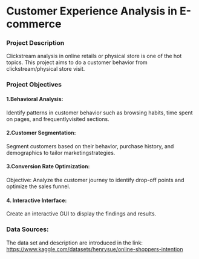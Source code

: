 # Customer Experience Analysis in E-commerce

### Project Description
Clickstream analysis in online retails or physical store is one of the hot topics.  This project aims to do a customer behavior from clickstream/physical store visit.  

### Project Objectives 
#### 1.Behavioral Analysis:

Identify patterns in customer behavior such as browsing habits, time spent on pages, and frequentlyvisited sections.

#### 2.Customer Segmentation:

Segment customers based on their behavior, purchase history, and demographics to tailor marketingstrategies.


#### 3.Conversion Rate Optimization:
Objective: Analyze the customer journey to identify drop-off points and optimize the sales funnel.

#### 4. Interactive Interface:
Create an interactive GUI to display the findings and results.


### Data Sources:
The data set and description are introduced in the link: https://www.kaggle.com/datasets/henrysue/online-shoppers-intention
































